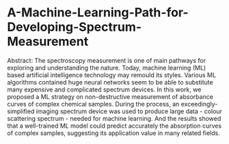# A-Machine-Learning-Path-for-Developing-Spectrum-Measurement
Abstract: The spectroscopy measurement is one of main pathways for exploring and understanding the nature. Today, machine learning (ML) based artificial intelligence technology may remould its styles. Various ML algorithms contained huge neural networks seem to be able to substitute many expensive and complicated spectrum devices. In this work, we proposed a ML strategy on non-destructive measurement of absorbance curves of complex chemical samples. During the process, an exceedingly-simplified imaging spectrum device was used to produce large data - colour scattering spectrum - needed for machine learning. And the results showed that a well-trained ML model could predict accurately the absorption curves of complex samples, suggesting its application value in many related fields.
